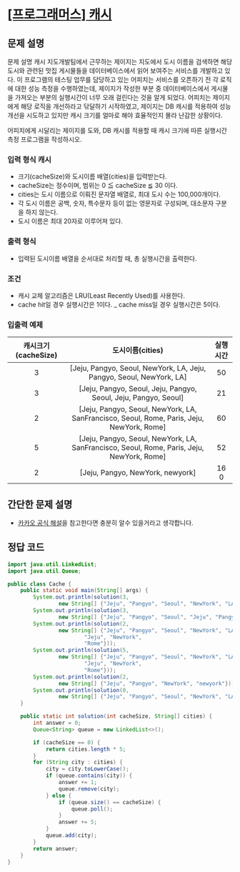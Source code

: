 # [\[프로그래머스\] 캐시](https://programmers.co.kr/learn/courses/30/lessons/17680)

## 문제 설명

문제 설명 캐시 지도개발팀에서 근무하는 제이지는 지도에서 도시 이름을 검색하면 해당 도시와 관련된 맛집 게시물들을 데이터베이스에서 읽어 보여주는 서비스를 개발하고 있다. 이 프로그램의 테스팅 업무를 담당하고 있는
어피치는 서비스를 오픈하기 전 각 로직에 대한 성능 측정을 수행하였는데, 제이지가 작성한 부분 중 데이터베이스에서 게시물을 가져오는 부분의 실행시간이 너무 오래 걸린다는 것을 알게 되었다. 어피치는 제이지에게 해당
로직을 개선하라고 닦달하기 시작하였고, 제이지는 DB 캐시를 적용하여 성능 개선을 시도하고 있지만 캐시 크기를 얼마로 해야 효율적인지 몰라 난감한 상황이다.

어피치에게 시달리는 제이지를 도와, DB 캐시를 적용할 때 캐시 크기에 따른 실행시간 측정 프로그램을 작성하시오.

### 입력 형식 캐시

- 크기(cacheSize)와 도시이름 배열(cities)을 입력받는다.
- cacheSize는 정수이며, 범위는 0 ≦ cacheSize ≦ 30 이다.
- cities는 도시 이름으로 이뤄진 문자열 배열로, 최대 도시 수는 100,000개이다.
- 각 도시 이름은 공백, 숫자, 특수문자 등이 없는 영문자로 구성되며, 대소문자 구분을 하지 않는다.
- 도시 이름은 최대 20자로 이루어져 있다.

### 출력 형식

- 입력된 도시이름 배열을 순서대로 처리할 때, 총 실행시간을 출력한다.

### 조건

- 캐시 교체 알고리즘은 LRU(Least Recently Used)를 사용한다.
- cache hit일 경우 실행시간은 1이다. _ cache miss일 경우 실행시간은 5이다.

### 입출력 예제

캐시크기(cacheSize) | 도시이름(cities) | 실행시간
:---: | :---: | :---:
3 | [Jeju, Pangyo, Seoul, NewYork, LA, Jeju, Pangyo, Seoul, NewYork, LA] | 50
3 | [Jeju, Pangyo, Seoul, Jeju, Pangyo, Seoul, Jeju, Pangyo, Seoul] | 21
2 | [Jeju, Pangyo, Seoul, NewYork, LA, SanFrancisco, Seoul, Rome, Paris, Jeju, NewYork, Rome] | 60
5 | [Jeju, Pangyo, Seoul, NewYork, LA, SanFrancisco, Seoul, Rome, Paris, Jeju, NewYork, Rome] | 52
2 | [Jeju, Pangyo, NewYork, newyork] | 16 0 | [Jeju, Pangyo, Seoul, NewYork, LA] | 25

## 간단한 문제 설명

- [카카오 공식 해설](https://tech.kakao.com/2017/09/27/kakao-blind-recruitment-round-1)을 참고한다면 충분히 알수 있을거라고 생각합니다.

## 정답 코드

```java
import java.util.LinkedList;
import java.util.Queue;

public class Cache {
    public static void main(String[] args) {
        System.out.println(solution(3,
                new String[] {"Jeju", "Pangyo", "Seoul", "NewYork", "LA", "Jeju", "Pangyo", "Seoul", "NewYork", "LA"}));
        System.out.println(solution(3,
                new String[] {"Jeju", "Pangyo", "Seoul", "Jeju", "Pangyo", "Seoul", "Jeju", "Pangyo", "Seoul"}));
        System.out.println(solution(2,
                new String[] {"Jeju", "Pangyo", "Seoul", "NewYork", "LA", "SanFrancisco", "Seoul", "Rome", "Paris",
                        "Jeju", "NewYork",
                        "Rome"}));
        System.out.println(solution(5,
                new String[] {"Jeju", "Pangyo", "Seoul", "NewYork", "LA", "SanFrancisco", "Seoul", "Rome", "Paris",
                        "Jeju", "NewYork",
                        "Rome"}));
        System.out.println(solution(2,
                new String[] {"Jeju", "Pangyo", "NewYork", "newyork"}));
        System.out.println(solution(0,
                new String[] {"Jeju", "Pangyo", "Seoul", "NewYork", "LA"}));
    }

    public static int solution(int cacheSize, String[] cities) {
        int answer = 0;
        Queue<String> queue = new LinkedList<>();

        if (cacheSize == 0) {
            return cities.length * 5;
        }
        for (String city : cities) {
            city = city.toLowerCase();
            if (queue.contains(city)) {
                answer += 1;
                queue.remove(city);
            } else {
                if (queue.size() == cacheSize) {
                    queue.poll();
                }
                answer += 5;
            }
            queue.add(city);
        }
        return answer;
    }
}

```
